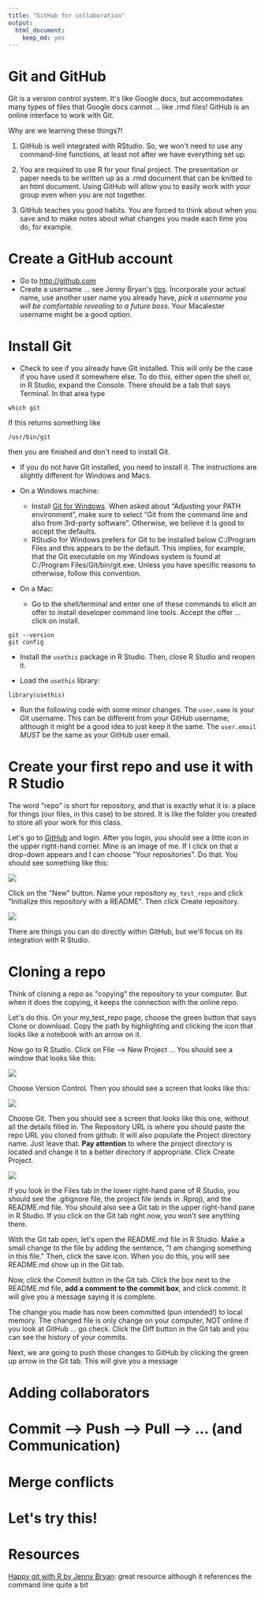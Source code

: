 ```yaml
---
title: "GitHub for collaboration"
output: 
  html_document:
    keep_md: yes
---
```




# Git and GitHub

Git is a version control system. It's like Google docs, but accommodates many types of files that Google docs cannot ... like .rmd files! GitHub is an online interface to work with Git. 

Why are we learning these things?!

1. GitHub is well integrated with RStudio. So, we won't need to use any command-line functions, at least not after we have everything set up.

2. You are required to use R for your final project. The presentation or paper needs to be written up as a .rmd document that can be knitted to an html document. Using GitHub will allow you to easily work with your group even when you are not together.

3. GitHub teaches you good habits. You are forced to think about when you save and to make notes about what changes you made each time you do, for example.


# Create a GitHub account

* Go to http://github.com
* Create a username ... see Jenny Bryan's [tips](https://happygitwithr.com/github-acct.html). Incorporate your actual name, use another user name you already have, *pick a username you will be comfortable revealing to a future boss*. Your Macalester username might be a good option. 

# Install Git

* Check to see if you already have Git installed. This will only be the case if you have used it somewhere else. To do this, either open the shell or, in R Studio, expand the Console. There should be a tab that says Terminal. In that area type

```
which git
```

If this returns something like

```
/usr/bin/git
```

then you are finished and don't need to install Git.

* If you do not have Git installed, you need to install it. The instructions are slightly different for Windows and Macs.

* On a Windows machine:

  + Install [Git for Windows](https://gitforwindows.org/). When asked about “Adjusting your PATH environment”, make sure to select “Git from the command line and also from 3rd-party software”. Otherwise, we believe it is good to accept the defaults. 
  + RStudio for Windows prefers for Git to be installed below C:/Program Files and this appears to be the default. This implies, for example, that the Git executable on my Windows system is found at C:/Program Files/Git/bin/git.exe. Unless you have specific reasons to otherwise, follow this convention.
  
* On a Mac:

  + Go to the shell/terminal and enter one of these commands to elicit an offer to install developer command line tools. Accept the offer ... click on install.
  
```
git --version
git config
```

* Install the `usethis` package in R Studio. Then, close R Studio and reopen it. 

* Load the `usethis` library: 

```
library(usethis)
```

* Run the following code with some minor changes. The `user.name` is your Git username. This can be different from your GitHub username, although it might be a good idea to just keep it the same. The `user.email` *MUST* be the same as your GitHub user email. 


# Create your first repo and use it with R Studio

The word "repo" is short for repository, and that is exactly what it is: a place for things (our files, in this case) to be stored. It is like the folder you created to store all your work for this class. 

Let's go to [GitHub](https://github.com/) and login. After you login, you should see a little icon in the upper right-hand corner. Mine is an image of me. If I click on that a drop-down appears and I can choose "Your repositories". Do that. You should see something like this:

![](new_repo.png)

Click on the "New" button. Name your repository `my_test_repo` and click "Initialize this repository with a README". Then click Create repository.

![](create_new_repo.png)

There are things you can do directly within GitHub, but we'll focus on its integration with R Studio. 

# Cloning a repo

Think of cloning a repo as "copying" the repository to your computer. But when it does the copying, it keeps the connection with the online repo. 

Let's do this. On your my_test_repo page, choose the green button that says Clone or download. Copy the path by highlighting and clicking the icon that looks like a notebook with an arrow on it. 

Now go to R Studio. Click on File --> New Project ... You should see a window that looks like this:

![](new_project.png)

Choose Version Control. Then you should see a screen that looks like this:

![](github.png)

Choose Git. Then you should see a screen that looks like this one, without all the details filled in. The Repository URL is where you should paste the repo URL you cloned from github. It will also populate the Project directory name. Just leave that. **Pay attention** to where the project directory is located and change it to a better directory if appropriate. Click Create Project. 

![](clone_git.png)

If you look in the Files tab in the lower right-hand pane of R Studio, you should see the .gitignore file, the project file (ends in .Rproj), and the README.md file. You should also see a Git tab in the upper right-hand pane in R Studio. If you click on the Git tab right now, you won't see anything there.  

With the Git tab open, let's open the README.md file in R Studio. Make a small change to the file by adding the sentence, "I am changing something in this file." Then, click the save icon. When you do this, you will see README.md show up in the Git tab. 

Now, click the Commit button in the Git tab. Click the box next to the README.md file, **add a comment to the commit box**, and click commit. It will give you a message saying it is complete. 

The change you made has now been committed (pun intended!) to local memory. The changed file is only change on your computer, NOT online if you look at GitHub ... go check. Click the Diff button in the Git tab and you can see the history of your commits. 

Next, we are going to push those changes to GitHub by clicking the green up arrow in the Git tab. This will give you a message

# Adding collaborators

# Commit --> Push --> Pull --> ... (and Communication)

# Merge conflicts

# Let's try this!

# Resources

[Happy git with R by Jenny Bryan](https://happygitwithr.com/): great resource although it references the command line quite a bit








